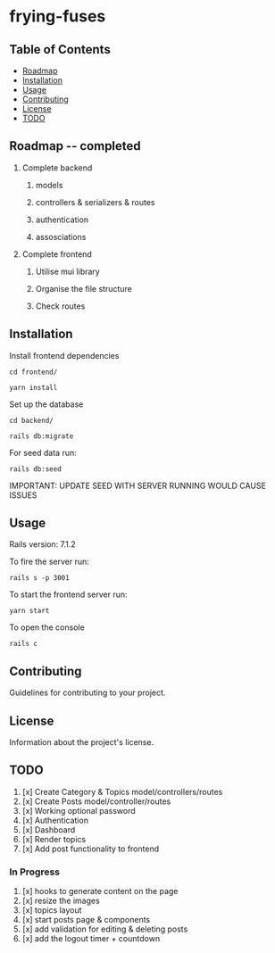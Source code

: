 # frying-fuses

## Table of Contents

- [Roadmap](#roadmap)
- [Installation](#installation)
- [Usage](#usage)
- [Contributing](#contributing)
- [License](#license)
- [TODO](#todo)

## Roadmap -- completed

1. Complete backend

   1. models

   2. controllers & serializers & routes

   3. authentication

   4. assosciations

2. Complete frontend

   1. Utilise mui library

   2. Organise the file structure

   3. Check routes

## Installation

Install frontend dependencies
```
cd frontend/
```

```
yarn install 
```
Set up the database
```
cd backend/
```

```
rails db:migrate
```

For seed data run:

```
rails db:seed
```

IMPORTANT: UPDATE SEED WITH SERVER RUNNING WOULD CAUSE ISSUES

## Usage

Rails version: 7.1.2

To fire the server run:
```
rails s -p 3001
```

To start the frontend server run:
```
yarn start
```

To open the console
```
rails c
```

## Contributing

Guidelines for contributing to your project.

## License

Information about the project's license.

## TODO

1. [x] Create Category & Topics model/controllers/routes
2. [x] Create Posts model/controller/routes
3. [x] Working optional password
4. [x] Authentication
5. [x] Dashboard
6. [x] Render topics
7. [x] Add post functionality to frontend

### In Progress

1. [x] hooks to generate content on the page
2. [x] resize the images
3. [x] topics layout
4. [x] start posts page & components
5. [x] add validation for editing & deleting posts
6. [x] add the logout timer + countdown
